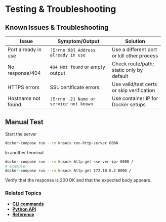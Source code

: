 # Testing & Troubleshooting

## Known Issues & Troubleshooting

| Issue               | Symptom/Output                         | Solution                                  |
|---------------------|----------------------------------------|-------------------------------------------|
| Port already in use | `[Errno 98] Address already in use`    | Use a different port or kill other process|
| No response/404     | `404 Not found` or empty output        | Check route/path; static only by default  |
| HTTPS errors        | SSL certificate errors                 | Use valid/test certs or skip verification |
| Hostname not found  | `[Errno -2] Name or service not known` | Use container IP for Docker setups        |

## Manual Test

Start the server
```bash
docker-compose run --rm knsock run-http-server 8000
```

In another terminal
```bash
docker-compose run --rm knsock http-get <server-ip> 8000 /
# Example:
docker-compose run --rm knsock http-get 172.18.0.2 8000 /
```

Verify that the response is 200 OK and that the expected body appears.

### Related Topics

* **[CLI commands](cli.md)**
* **[Python API](python-api.md)**
* **[Reference](reference.md)**